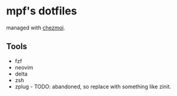 # mpf's dotfiles

managed with [chezmoi](https://github.com/twpayne/chezmoi/).

## Tools

* fzf
* neovim
* delta
* zsh
* zplug - TODO: abandoned, so replace with something like zinit.
